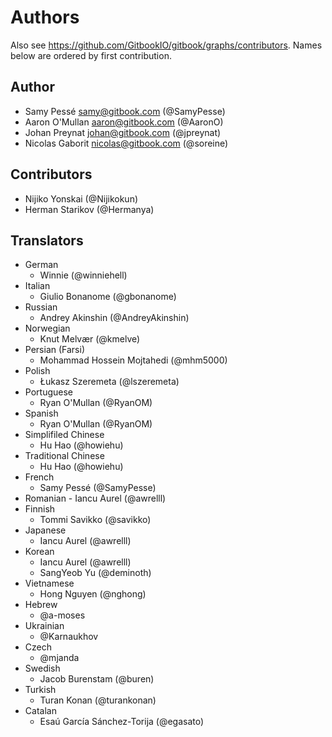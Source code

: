 # Authors

Also see https://github.com/GitbookIO/gitbook/graphs/contributors.
Names below are ordered by first contribution.

## Author

-   Samy Pessé <samy@gitbook.com> (@SamyPesse)
-   Aaron O'Mullan <aaron@gitbook.com> (@AaronO)
-   Johan Preynat <johan@gitbook.com> (@jpreynat)
-   Nicolas Gaborit <nicolas@gitbook.com> (@soreine)

## Contributors

-   Nijiko Yonskai (@Nijikokun)
-   Herman Starikov (@Hermanya)

## Translators

-   German
    -   Winnie (@winniehell)
-   Italian
    -   Giulio Bonanome (@gbonanome)
-   Russian
    -   Andrey Akinshin (@AndreyAkinshin)
-   Norwegian
    -   Knut Melvær (@kmelve)
-   Persian (Farsi)
    -   Mohammad Hossein Mojtahedi (@mhm5000)
-   Polish
    -   Łukasz Szeremeta (@lszeremeta)
-   Portuguese
    -   Ryan O'Mullan (@RyanOM)
-   Spanish
    -   Ryan O'Mullan (@RyanOM)
-   Simplifiled Chinese
    -   Hu Hao (@howiehu)
-   Traditional Chinese
    -   Hu Hao (@howiehu)
-   French
    -   Samy Pessé (@SamyPesse)
-   Romanian - Iancu Aurel (@awrelll)
-   Finnish
    -   Tommi Savikko (@savikko)
-   Japanese
    -   Iancu Aurel (@awrelll)
-   Korean
    -   Iancu Aurel (@awrelll)
    -   SangYeob Yu (@deminoth)
-   Vietnamese
    -   Hong Nguyen (@nghong)
-   Hebrew
    -   @a-moses
-   Ukrainian
    -   @Karnaukhov
-   Czech
    -   @mjanda
-   Swedish
    -   Jacob Burenstam (@buren)
-   Turkish
    -   Turan Konan (@turankonan)
-   Catalan
    -   Esaú García Sánchez-Torija (@egasato)
